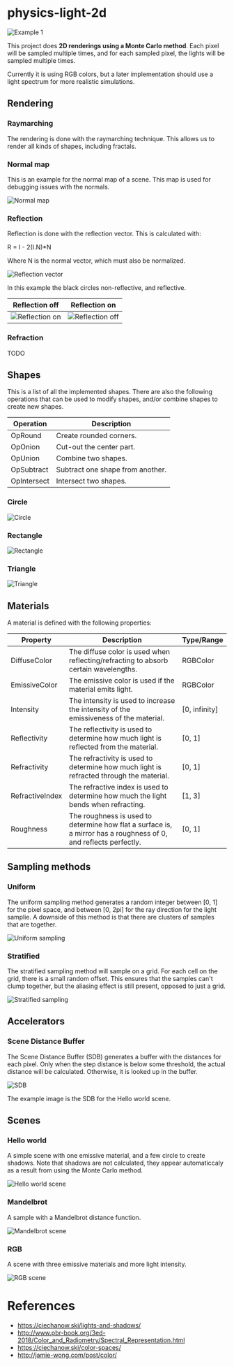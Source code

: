﻿# physics-light-2d

![Example 1](images/scene-shapes-ps4_ls64.png)

This project does **2D renderings using a Monte Carlo method**. Each pixel will be sampled multiple times, and for each sampled pixel, the lights will be sampled multiple times. 

Currently it is using RGB colors, but a later implementation should use a light spectrum for more realistic simulations.

## Rendering

### Raymarching

The rendering is done with the raymarching technique. This allows us to render all kinds of shapes, including fractals.

### Normal map

This is an example for the normal map of a scene. This map is used for debugging issues with the normals.

![Normal map](images/normal-example.png)

### Reflection

Reflection is done with the reflection vector. This is calculated with:

R = I - 2(I.N)*N

Where N is the normal vector, which must also be normalized.

![Reflection vector](https://developer.download.nvidia.com/CgTutorial/elementLinks/fig7_3.jpg)

In this example the black circles non-reflective, and reflective.

| Reflection off | Reflection on |
| -- | -- |
| ![Reflection on](images/reflection-off-example.png) | ![Reflection off](images/reflection-on-example.png) |


### Refraction

TODO

## Shapes

This is a list of all the implemented shapes. There are also the following operations that can be used to modify shapes, and/or combine shapes to create new shapes.

| Operation | Description |
| -- | -- |
| OpRound | Create rounded corners. |
| OpOnion | Cut-out the center part. |
| OpUnion | Combine two shapes. |
| OpSubtract | Subtract one shape from another. |
| OpIntersect | Intersect two shapes. |

### Circle

![Circle](images/shape-circle.png)

### Rectangle

![Rectangle](images/shape-rectangle.png)

### Triangle

![Triangle](images/shape-triangle.png)

## Materials

A material is defined with the following properties:

| Property | Description | Type/Range |
| -- | -- | -- |
| DiffuseColor | The diffuse color is used when reflecting/refracting to absorb certain wavelengths. | RGBColor |
| EmissiveColor | The emissive color is used if the material emits light. | RGBColor|
| Intensity | The intensity is used to increase the intensity of the emissiveness of the material. | [0, infinity] | 
| Reflectivity | The reflectivity is used to determine how much light is reflected from the material. | [0, 1] |
| Refractivity | The refractivity is used to determine how much light is refracted through the material. | [0, 1] |
| RefractiveIndex | The refractive index is used to determine how much the light bends when refracting. | [1, 3] |
| Roughness | The roughness is used to determine how flat a surface is, a mirror has a roughness of 0, and reflects perfectly. | [0, 1] |

## Sampling methods

### Uniform

The uniform sampling method generates a random integer between [0, 1] for the pixel space, and between [0, 2pi] for the ray direction for the light samplie. A downside of this method is that there are clusters of samples that are together.

![Uniform sampling](images/example-uniform-ps1_ls64.png)

### Stratified

The stratified sampling method will sample on a grid. For each cell on the grid, there is a small random offset. This ensures that the samples can't clump together, but the aliasing effect is still present, opposed to just a grid.

![Stratified sampling](images/example-stratified-ps1_ls64.png)

## Accelerators

### Scene Distance Buffer

The Scene Distance Buffer (SDB) generates a buffer with the distances for each pixel. Only when the step distance is below some threshold, the actual distance will be calculated. Otherwise, it is looked up in the buffer.

![SDB](images/sdb-example.png)

The example image is the SDB for the Hello world scene.

## Scenes

### Hello world

A simple scene with one emissive material, and a few circle to create shadows. Note that shadows are not calculated, they appear automaticcaly as a result from using the Monte Carlo method.

![Hello world scene](images/example-stratified-ps4_ls32.png)

### Mandelbrot

A sample with a Mandelbrot distance function.

![Mandelbrot scene](images/mandelbrot.png)

### RGB 

A scene with three emissive materials and more light intensity.

![RGB scene](images/rgb-scene.png)

# References

 * https://ciechanow.ski/lights-and-shadows/
 * http://www.pbr-book.org/3ed-2018/Color_and_Radiometry/Spectral_Representation.html
 * https://ciechanow.ski/color-spaces/
 * http://jamie-wong.com/post/color/
